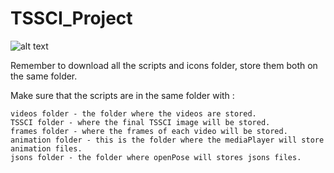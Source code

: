 # TSSCI_Project

![alt text](https://github.com/[HaimCohen96]/[TSSCI_Project]/readme/Title.jpg?raw=true)

Remember to download all the scripts and icons folder, store them both on the same folder.

Make sure that the scripts are in the same folder with :

	videos folder - the folder where the videos are stored.
	TSSCI folder - where the final TSSCI image will be stored.
	frames folder - where the frames of each video will be stored.
	animation folder - this is the folder where the mediaPlayer will store animation files.
	jsons folder - the folder where openPose will stores jsons files.
